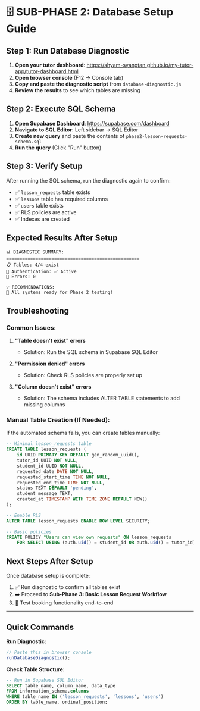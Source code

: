 # 🗄️ **SUB-PHASE 2: Database Setup Guide**

## **Step 1: Run Database Diagnostic**

1. **Open your tutor dashboard**: https://shyam-syangtan.github.io/my-tutor-app/tutor-dashboard.html
2. **Open browser console** (F12 → Console tab)
3. **Copy and paste the diagnostic script** from `database-diagnostic.js`
4. **Review the results** to see which tables are missing

## **Step 2: Execute SQL Schema**

1. **Open Supabase Dashboard**: https://supabase.com/dashboard
2. **Navigate to SQL Editor**: Left sidebar → SQL Editor
3. **Create new query** and paste the contents of `phase2-lesson-requests-schema.sql`
4. **Run the query** (Click "Run" button)

## **Step 3: Verify Setup**

After running the SQL schema, run the diagnostic again to confirm:
- ✅ `lesson_requests` table exists
- ✅ `lessons` table has required columns
- ✅ `users` table exists
- ✅ RLS policies are active
- ✅ Indexes are created

## **Expected Results After Setup**

```
📊 DIAGNOSTIC SUMMARY:
==================================================
📋 Tables: 4/4 exist
👤 Authentication: ✅ Active  
🚨 Errors: 0

💡 RECOMMENDATIONS:
🎉 All systems ready for Phase 2 testing!
```

## **Troubleshooting**

### **Common Issues:**

1. **"Table doesn't exist" errors**
   - Solution: Run the SQL schema in Supabase SQL Editor

2. **"Permission denied" errors**
   - Solution: Check RLS policies are properly set up

3. **"Column doesn't exist" errors**
   - Solution: The schema includes ALTER TABLE statements to add missing columns

### **Manual Table Creation (If Needed):**

If the automated schema fails, you can create tables manually:

```sql
-- Minimal lesson_requests table
CREATE TABLE lesson_requests (
    id UUID PRIMARY KEY DEFAULT gen_random_uuid(),
    tutor_id UUID NOT NULL,
    student_id UUID NOT NULL,
    requested_date DATE NOT NULL,
    requested_start_time TIME NOT NULL,
    requested_end_time TIME NOT NULL,
    status TEXT DEFAULT 'pending',
    student_message TEXT,
    created_at TIMESTAMP WITH TIME ZONE DEFAULT NOW()
);

-- Enable RLS
ALTER TABLE lesson_requests ENABLE ROW LEVEL SECURITY;

-- Basic policies
CREATE POLICY "Users can view own requests" ON lesson_requests
    FOR SELECT USING (auth.uid() = student_id OR auth.uid() = tutor_id);
```

## **Next Steps After Setup**

Once database setup is complete:
1. ✅ Run diagnostic to confirm all tables exist
2. ➡️ Proceed to **Sub-Phase 3: Basic Lesson Request Workflow**
3. 🧪 Test booking functionality end-to-end

---

## **Quick Commands**

**Run Diagnostic:**
```javascript
// Paste this in browser console
runDatabaseDiagnostic();
```

**Check Table Structure:**
```sql
-- Run in Supabase SQL Editor
SELECT table_name, column_name, data_type 
FROM information_schema.columns 
WHERE table_name IN ('lesson_requests', 'lessons', 'users')
ORDER BY table_name, ordinal_position;
```
